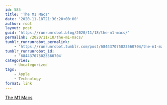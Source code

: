 ```yaml
---
id: 585
title: 'The M1 Macs'
date: '2020-11-18T21:30:20+00:00'
author: root
layout: post
guid: 'https://runrunrobot.blog/2020/11/18/the-m1-macs/'
permalink: /2020/11/18/the-m1-macs/
tumblr_runrunrobot_permalink:
    - 'https://runrunrobot.tumblr.com/post/684437075023560704/the-m1-macs'
tumblr_runrunrobot_id:
    - '684437075023560704'
categories:
    - Uncategorized
tags:
    - Apple
    - Technology
format: link
---
```


[The M1 Macs](https://daringfireball.net/2020/11/the_m1_macs)